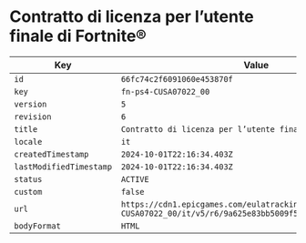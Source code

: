 # Contratto di licenza per l’utente finale di Fortnite®

| Key | Value |
| --- | ----- |
| `id` | `66fc74c2f6091060e453870f` |
| `key` | `fn-ps4-CUSA07022_00` |
| `version` | `5` |
| `revision` | `6` |
| `title` | `Contratto di licenza per l’utente finale di Fortnite®` |
| `locale` | `it` |
| `createdTimestamp` | `2024-10-01T22:16:34.403Z` |
| `lastModifiedTimestamp` | `2024-10-01T22:16:34.403Z` |
| `status` | `ACTIVE` |
| `custom` | `false` |
| `url` | `https://cdn1.epicgames.com/eulatracking-download/fn-ps4-CUSA07022_00/it/v5/r6/9a625e83bb5009f5f9819d1ab4c4aea4.pdf` |
| `bodyFormat` | `HTML` |
